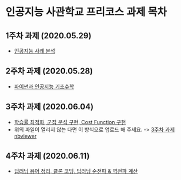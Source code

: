 # 인공지능 사관학교 프리코스 과제 목차

## 1주차 과제 (2020.05.29)
- [인공지능 사례 분석 ](https://github.com/yeonnie1010/tttest/blob/master/Untitled0.ipynb)

## 2주차 과제 (2020.05.28)
- [파이썬과 인공지능 기초수학](https://github.com/yeonnie1010/tttest/blob/master/2%EC%A3%BC%EC%B0%A8%EA%B3%BC%EC%A0%9C.ipynb)

## 3주차 과제 (2020.06.04)
- [학습률 최적화, 군집 분석 구현, Cost Function 구현](https://github.com/soyeonny/test1/blob/master/3%EC%A3%BC%EC%B0%A8_%EA%B3%BC%EC%A0%9C.ipynb)
- 위의 파일이 열리지 않는 다면 이 방식으로 업로드 해 주세요. -> [3주차 과제 nbviewer](https://nbviewer.jupyter.org/github/blueprinte/gj-assignments-guide/blob/master/3%EC%A3%BC%EC%B0%A8_%EA%B3%BC%EC%A0%9C.ipynb)

## 4주차 과제 (2020.06.11)
- [딥러닝 용어 정리, 클론 코딩, 딥러닝 순전파 & 역전파 계산](https://github.com/blueprinte/gj-assignments-guide/blob/master/4%EC%A3%BC%EC%B0%A8_%EA%B3%BC%EC%A0%9C.ipynb)
